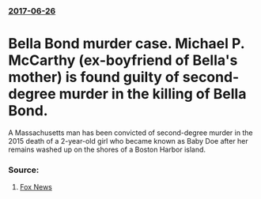 ### [2017-06-26](/news/2017/06/26/index.md)

# Bella Bond murder case. Michael P. McCarthy (ex-boyfriend of Bella's mother) is found guilty of second-degree murder in the killing of Bella Bond. 

A Massachusetts man has been convicted of second-degree murder in the 2015 death of a 2-year-old girl who became known as Baby Doe after her remains washed up on the shores of a Boston Harbor island.


### Source:

1. [Fox News](http://www.foxnews.com/us/2017/06/26/baby-doe-case-massachusetts-man-convicted-2nd-degree-murder-in-killing-2-year-old.html)
